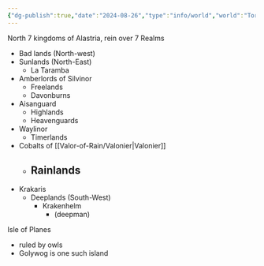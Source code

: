 ```yaml
---
{"dg-publish":true,"date":"2024-08-26","type":"info/world","world":"Tor","campaign":"Valor of Rain","description":null,"icon":"FasNoteSticky","tags":["info/world","sf"],"permalink":"/valor-of-rain/regions-of-alastria/","dgPassFrontmatter":true,"created":"2024-08-26T15:18:01.337+09:30","updated":"2024-08-27T23:24:11.166+09:30"}
---
```



North
7 kingdoms of Alastria, rein over 7 Realms
-  Bad lands (North-west)
- Sunlands (North-East)
	- La Taramba
 - Amberlords of Silvinor
	  - Freelands
	  - Davonburns
  - Aisanguard
	 - Highlands
	 - Heavenguards
 - Waylinor
	 - Timerlands
 - Cobalts of [[Valor-of-Rain/Valonier\|Valonier]]
	 - Rainlands
	    - 
- Krakaris
	 - Deeplands (South-West)
	    - Krakenhelm
	       - (deepman)


Isle of Planes
- ruled by owls
- Golywog is one such island